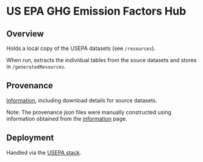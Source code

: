 # US EPA GHG Emission Factors Hub

## Overview

Holds a local copy of the USEPA datasets (see `/resources`).

When run, extracts the individual tables from the souce datasets and stores in `/generatedResources`.

## Provenance

[Information](https://www.epa.gov/climateleadership/ghg-emission-factors-hub), including download details for source datasets.

Note: The provenance json files were manually constructed using information obtained from the [information](https://www.epa.gov/climateleadership/ghg-emission-factors-hub) page.

## Deployment

Handled via the [USEPA stack](../../../../infrastructure/src/products/usepa/usepa.stack.ts).

